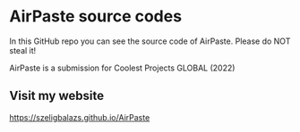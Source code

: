 # AirPaste source codes

In this GitHub repo you can see the source code of AirPaste.
Please do NOT steal it!

AirPaste is a submission for Coolest Projects GLOBAL (2022)

## Visit my website

https://szeligbalazs.github.io/AirPaste
